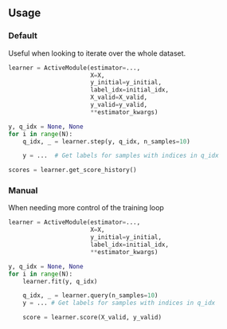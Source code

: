 ## Usage
### Default
Useful when looking to iterate over the whole dataset.

```python
learner = ActiveModule(estimator=...,
                       X=X,
                       y_initial=y_initial,
                       label_idx=initial_idx,
                       X_valid=X_valid,
                       y_valid=y_valid,
                       **estimator_kwargs)

y, q_idx = None, None
for i in range(N):
    q_idx, _ = learner.step(y, q_idx, n_samples=10)

    y = ...  # Get labels for samples with indices in q_idx

scores = learner.get_score_history()
```
### Manual
When needing more control of the training loop
```python
learner = ActiveModule(estimator=...,
                       X=X,
                       y_initial=y_initial,
                       label_idx=initial_idx,
                       **estimator_kwargs)

y, q_idx = None, None
for i in range(N):
    learner.fit(y, q_idx)

    q_idx, _ = learner.query(n_samples=10)
    y = ... # Get labels for samples with indices in q_idx

    score = learner.score(X_valid, y_valid)
```

